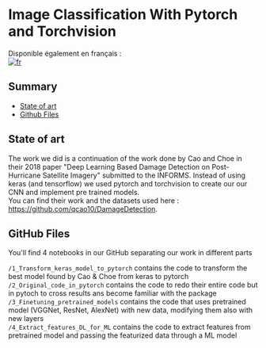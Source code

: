 # Image Classification With Pytorch and Torchvision

Disponible également en français : <br>
[![fr](https://img.shields.io/badge/lang-français-green.svg)](https://github.com/AxelEutarici/M2_SISE_Images_Classification/blob/main/README.fr.md)

## Summary

 - [State of art](#State-of-art)
 - [Github Files](#Github-Files)

## State of art 

The work we did is a continuation of the work done by Cao and Choe in their 2018 paper "Deep Learning Based Damage Detection on Post-Hurricane Satellite Imagery" submitted to the INFORMS. Instead of using keras (and tensorflow) we used pytorch and torchvision to create our our CNN and implement pre trained models. <br>
You can find their work and the datasets used here : https://github.com/qcao10/DamageDetection.


## GitHub Files
You'll find 4 notebooks in our GitHub separating our work in different parts  

`/1_Transform_keras_model_to_pytorch` contains the code to transform the best model found by Cao & Choe from keras to pytorch <br>
`/2_Original_code_in_pytorch` contains the code to redo their entire code but in pytoch to cross results ans become familiar with the package<br>
`/3_Finetuning_pretrained_models` contains the code that uses pretrained model (VGGNet, ResNet, AlexNet) with new data, modifying them also with new layers<br>
`/4_Extract_features_DL_for_ML` contains the code to extract features from pretrained model and passing the featurized data through a ML model<br>


```sh

```



